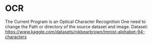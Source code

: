 # OCR
The Current Program is an Optical Character Recognition
One need to change the Path or directory of the source dataset and image.
Dataset: https://www.kaggle.com/datasets/nikbearbrown/tmnist-alphabet-94-characters